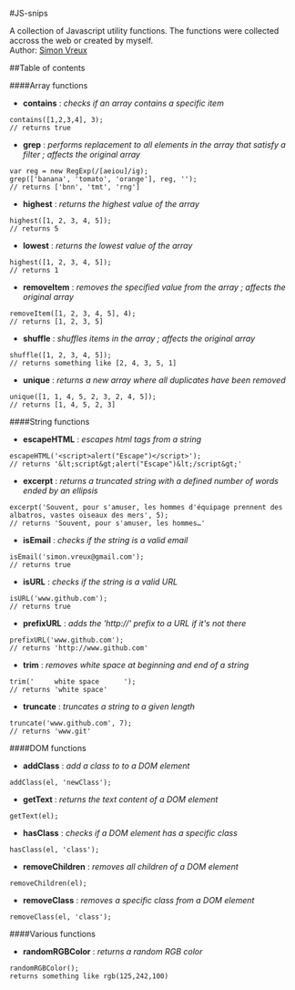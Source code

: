 #JS-snips

A collection of Javascript utility functions. 
The functions were collected accross the web or created by myself.  
Author: [Simon Vreux](www.simonvreux.be)

##Table of contents

####Array functions
- **contains** : *checks if an array contains a specific item*  
```
contains([1,2,3,4], 3);
// returns true
```

- **grep** : *performs replacement to all elements in the array that satisfy a filter ; affects the original array*  
``` 
var reg = new RegExp(/[aeiou]/ig);
grep(['banana', 'tomato', 'orange'], reg, '');
// returns ['bnn', 'tmt', 'rng']
```

- **highest** : *returns the highest value of the array*  
```
highest([1, 2, 3, 4, 5]);
// returns 5
```

- **lowest** : *returns the lowest value of the array*  
```
highest([1, 2, 3, 4, 5]);
// returns 1
```

- **removeItem** : *removes the specified value from the array ; affects the original array*  
```
removeItem([1, 2, 3, 4, 5], 4);
// returns [1, 2, 3, 5]
```

- **shuffle** : *shuffles items in the array ; affects the original array*  
```
shuffle([1, 2, 3, 4, 5]);
// returns something like [2, 4, 3, 5, 1]
```

- **unique** : *returns a new array where all duplicates have been removed*  
```
unique([1, 1, 4, 5, 2, 3, 2, 4, 5]);
// returns [1, 4, 5, 2, 3]
```

####String functions
- **escapeHTML** : *escapes html tags from a string*
```
escapeHTML('<script>alert("Escape")</script>');
// returns '&lt;script&gt;alert("Escape")&lt;/script&gt;'
```

- **excerpt** : *returns a truncated string with a defined number of words ended by an ellipsis*
```
excerpt('Souvent, pour s'amuser, les hommes d'équipage prennent des albatros, vastes oiseaux des mers', 5);
// returns 'Souvent, pour s'amuser, les hommes…'
```

- **isEmail** : *checks if the string is a valid email*
```
isEmail('simon.vreux@gmail.com');
// returns true
```

- **isURL** : *checks if the string is a valid URL*
```
isURL('www.github.com');
// returns true
```

- **prefixURL** : *adds the 'http://' prefix to a URL if it's not there*
```
prefixURL('www.github.com');
// returns 'http://www.github.com'
```

- **trim** : *removes white space at beginning and end of a string*
```
trim('     white space      ');
// returns 'white space'
```

- **truncate** : *truncates a string to a given length*
```
truncate('www.github.com', 7);
// returns 'www.git'
```

####DOM functions
- **addClass** : *add a class to to a DOM element*
```
addClass(el, 'newClass');
```

- **getText** : *returns the text content of a DOM element*
```
getText(el);
```

- **hasClass** : *checks if a DOM element has a specific class*
```
hasClass(el, 'class');
```

- **removeChildren** : *removes all children of a DOM element*
```
removeChildren(el);
```

- **removeClass** : *removes a specific class from a DOM element*
```
removeClass(el, 'class');
```

####Various functions
- **randomRGBColor** : *returns a random RGB color*  
```
randomRGBColor();
returns something like rgb(125,242,100)
```
